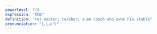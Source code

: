 ```yaml
---
powerlevel: 774
expression: "師匠"
definition: "(n) master; teacher; sumo coach who owns his stable"
pronunciation: "ししょう"
---
```

